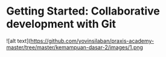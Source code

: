 # Getting Started: Collaborative development with Git

![alt text](https://github.com/yovinsilaban/praxis-academy-master/tree/master/kemampuan-dasar-2/images/1.png

